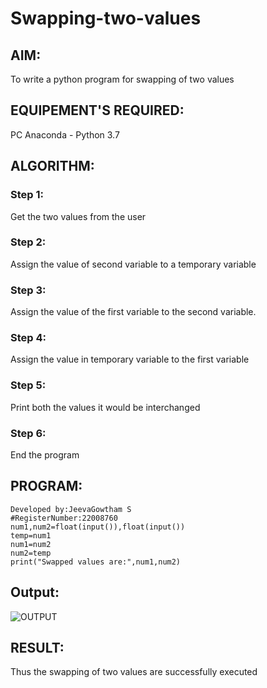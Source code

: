 # Swapping-two-values
## AIM:
To write a python program for swapping of two values
## EQUIPEMENT'S REQUIRED: 
PC
Anaconda - Python 3.7
## ALGORITHM: 
### Step 1:
Get the two values from the user
### Step 2: 
Assign the value of second variable to a temporary variable 
### Step 3: 
Assign the value of the first variable to the second variable.
### Step 4:  
Assign the value in temporary variable to the first variable
### Step 5: 
Print both the values it would be interchanged
### Step 6: 
End the program
## PROGRAM:
```
Developed by:JeevaGowtham S
#RegisterNumber:22008760
num1,num2=float(input()),float(input())
temp=num1
num1=num2
num2=temp
print("Swapped values are:",num1,num2)
```

## Output:
![OUTPUT](/swapping.png)

## RESULT:
Thus the swapping of two values are successfully executed



